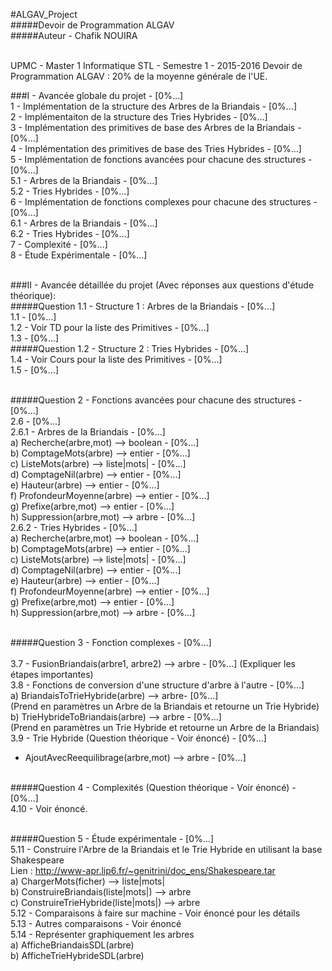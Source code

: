 #ALGAV_Project<br/>
#####Devoir de Programmation ALGAV<br/>
#####Auteur - Chafik NOUIRA<br/><br/>

UPMC - Master 1 Informatique STL - Semestre 1 - 2015-2016
Devoir de Programmation ALGAV : 20% de la moyenne générale de l'UE.

###I - Avancée globale du projet - [0%...]<br/>
1 - Implémentation de la structure des Arbres de la Briandais - [0%...]<br/>
2 - Implémentaiton de la structure des Tries Hybrides - [0%...]<br/>
3 - Implémentation des primitives de base des Arbres de la Briandais - [0%...]<br/>
4 - Implémentation des primitives de base des Tries Hybrides - [0%...]<br/>
5 - Implémentation de fonctions avancées pour chacune des structures - [0%...]<br/>
    5.1 - Arbres de la Briandais - [0%...]<br/>
    5.2 - Tries Hybrides - [0%...]<br/>
6 - Implémentation de fonctions complexes pour chacune des structures - [0%...]<br/>
    6.1 - Arbres de la Briandais - [0%...]<br/>
    6.2 - Tries Hybrides - [0%...]<br/>
7 - Complexité - [0%...]<br/>
8 - Étude Expérimentale - [0%...]<br/><br/>

###II - Avancée détaillée du projet (Avec réponses aux questions d'étude théorique):<br/>
#####Question 1.1 - Structure 1 : Arbres de la Briandais - [0%...]<br/>
1.1 - [0%...]<br/>
1.2 - Voir TD pour la liste des Primitives - [0%...]<br/>
1.3 - [0%...]<br/>
#####Question 1.2 - Structure 2 : Tries Hybrides - [0%...]<br/>
1.4 - Voir Cours pour la liste des Primitives - [0%...]<br/>
1.5 - [0%...]<br/><br/>

#####Question 2 - Fonctions avancées pour chacune des structures - [0%...]<br/>
2.6 - [0%...]<br/>
  2.6.1 - Arbres de la Briandais - [0%...]<br/>
        a) Recherche(arbre,mot) --> boolean - [0%...]<br/>
        b) ComptageMots(arbre) --> entier - [0%...]<br/>
        c) ListeMots(arbre) --> liste|mots| - [0%...]<br/>
        d) ComptageNil(arbre) --> entier - [0%...]<br/>
        e) Hauteur(arbre) --> entier - [0%...]<br/>
        f) ProfondeurMoyenne(arbre) --> entier - [0%...]<br/>
        g) Prefixe(arbre,mot) --> entier - [0%...]<br/>
        h) Suppression(arbre,mot) --> arbre - [0%...]<br/>
  2.6.2 - Tries Hybrides - [0%...]<br/>
        a) Recherche(arbre,mot) --> boolean - [0%...]<br/>
        b) ComptageMots(arbre) --> entier - [0%...]<br/>
        c) ListeMots(arbre) --> liste|mots| - [0%...]<br/>
        d) ComptageNil(arbre) --> entier - [0%...]<br/>
        e) Hauteur(arbre) --> entier - [0%...]<br/>
        f) ProfondeurMoyenne(arbre) --> entier - [0%...]<br/>
        g) Prefixe(arbre,mot) --> entier - [0%...]<br/>
        h) Suppression(arbre,mot) --> arbre - [0%...]<br/><br/>
        
#####Question 3 - Fonction complexes - [0%...]<br/><br/>
3.7 - FusionBriandais(arbre1, arbre2) --> arbre - [0%...] (Expliquer les étapes importantes)<br/>
3.8 - Fonctions de conversion d'une structure d'arbre à l'autre - [0%...]<br/>
    a) BriandaisToTrieHybride(arbre) --> arbre- [0%...]<br/>
    (Prend en paramètres un Arbre de la Briandais et retourne un Trie Hybride) <br/>
    b) TrieHybrideToBriandais(arbre) --> arbre - [0%...]<br/>
    (Prend en paramètres un Trie Hybride et retourne un Arbre de la Briandais)<br/>
3.9 - Trie Hybride (Question théorique - Voir énoncé) - [0%...]<br/>
- AjoutAvecReequilibrage(arbre,mot) --> arbre - [0%...]<br/><br/>

#####Question 4 - Complexités (Question théorique - Voir énoncé) - [0%...]<br/>
4.10 - Voir énoncé.<br/><br/>

#####Question 5 - Étude expérimentale - [0%...]<br/>
5.11 - Construire l'Arbre de la Briandais et le Trie Hybride en utilisant la base Shakespeare<br/>
Lien : http://www-apr.lip6.fr/~genitrini/doc_ens/Shakespeare.tar<br/>
     a) ChargerMots(ficher) --> liste|mots|<br/>
     b) ConstruireBriandais(liste|mots|) --> arbre<br/>
     c) ConstruireTrieHybride(liste|mots|) --> arbre<br/>
5.12 - Comparaisons à faire sur machine - Voir énoncé pour les détails<br/>
5.13 - Autres comparaisons - Voir énoncé<br/>
5.14 - Représenter graphiquement les arbres <br/>
    a) AfficheBriandaisSDL(arbre)<br/>
    b) AfficheTrieHybrideSDL(arbre)<br/>
